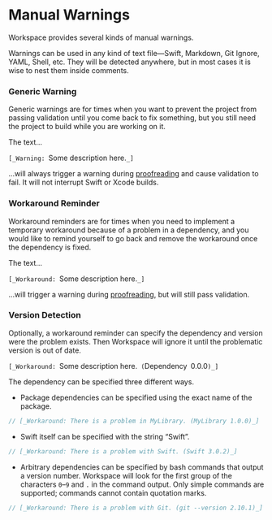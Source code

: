 <!--
 Manual Warnings.md

 This source file is part of the Workspace open source project.
 https://github.com/SDGGiesbrecht/Workspace#workspace

 Copyright ©2017 Jeremy David Giesbrecht and the Workspace project contributors.

 Soli Deo gloria.

 Licensed under the Apache Licence, Version 2.0.
 See http://www.apache.org/licenses/LICENSE-2.0 for licence information.
 -->

# Manual Warnings

Workspace provides several kinds of manual warnings.

Warnings can be used in any kind of text file—Swift, Markdown, Git Ignore, YAML, Shell, etc. They will be detected anywhere, but in most cases it is wise to nest them inside comments.

### Generic Warning

Generic warnings are for times when you want to prevent the project from passing validation until you come back to fix something, but you still need the project to build while you are working on it.

The text...

`[_Warning: `Some description here.`_]`

...will always trigger a warning during [proofreading](Proofreading.md) and cause validation to fail. It will not interrupt Swift or Xcode builds.

### Workaround Reminder

Workaround reminders are for times when you need to implement a temporary workaround because of a problem in a dependency, and you would like to remind yourself to go back and remove the workaround once the dependency is fixed.

The text...

`[_Workaround: `Some description here.`_]`

...will trigger a warning during [proofreading](Proofreading.md), but will still pass validation.

### Version Detection

Optionally, a workaround reminder can specify the dependency and version were the problem exists. Then Workspace will ignore it until the problematic version is out of date.

`[_Workaround: `Some description here.` (`Dependency` `0.0.0`)_]`

The dependency can be specified three different ways.

- Package dependencies can be specified using the exact name of the package.
```swift
// [_Workaround: There is a problem in MyLibrary. (MyLibrary 1.0.0)_]
```

- Swift itself can be specified with the string “Swift”.
```swift
// [_Workaround: There is a problem with Swift. (Swift 3.0.2)_]
```

- Arbitrary dependencies can be specified by bash commands that output a version number. Workspace will look for the first group of the characters `0`–`9` and `.` in the command output. Only simple commands are supported; commands cannot contain quotation marks.
```swift
// [_Workaround: There is a problem with Git. (git --version 2.10.1)_]
```
